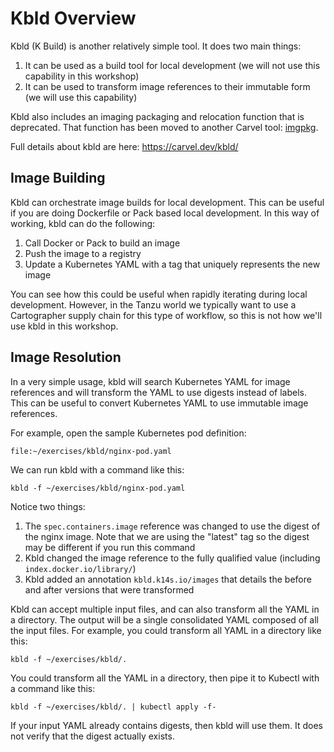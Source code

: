 # Kbld Overview

Kbld (K Build) is another relatively simple tool. It does two main things:

1. It can be used as a build tool for local development (we will not use this capability in this workshop)
2. It can be used to transform image references to their immutable form (we will use this capability)

Kbld also includes an imaging packaging and relocation function that is deprecated. That function has been moved to another
Carvel tool: [imgpkg](https://carvel.dev/imgpkg/).

Full details about kbld are here: https://carvel.dev/kbld/

## Image Building

Kbld can orchestrate image builds for local development. This can be useful if you are doing Dockerfile or Pack
based local development. In this way of working, kbld can do the following:

1. Call Docker or Pack to build an image
2. Push the image to a registry
3. Update a Kubernetes YAML with a tag that uniquely represents the new image

You can see how this could be useful when rapidly iterating during local development. However, in the Tanzu world we typically
want to use a Cartographer supply chain for this type of workflow, so this is not how we'll use kbld in this workshop.

## Image Resolution

In a very simple usage, kbld will search Kubernetes YAML for image references and will transform the YAML to use
digests instead of labels. This can be useful to convert Kubernetes YAML to use immutable image references.

For example, open the sample Kubernetes pod definition:

```editor:open-file
file:~/exercises/kbld/nginx-pod.yaml
```

We can run kbld with a command like this:

```execute
kbld -f ~/exercises/kbld/nginx-pod.yaml
```

Notice two things:

1. The `spec.containers.image` reference was changed to use the digest of the nginx image. Note that we are using the "latest"
   tag so the digest may be different if you run this command
2. Kbld changed the image reference to the fully qualified value (including `index.docker.io/library/`)
3. Kbld added an annotation `kbld.k14s.io/images` that details the before and after versions that were transformed

Kbld can accept multiple input files, and can also transform all the YAML in a directory. The output will be a single
consolidated YAML composed of all the input files. For example, you could transform all YAML in a directory like this:

```execute
kbld -f ~/exercises/kbld/.
```

You could transform all the YAML in a directory, then pipe it to Kubectl with a command like this:

```execute
kbld -f ~/exercises/kbld/. | kubectl apply -f-
```

If your input YAML already contains digests, then kbld will use them. It does not verify that the digest actually exists.
